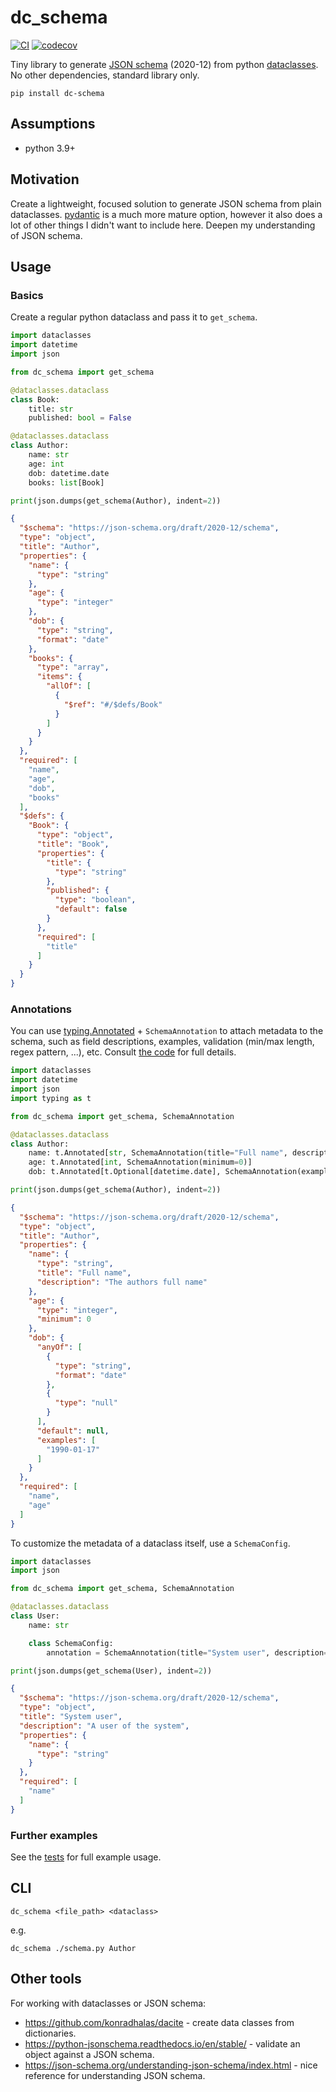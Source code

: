 # dc_schema

[![CI](https://github.com/Peter554/dc_schema/actions/workflows/ci.yaml/badge.svg)](https://github.com/Peter554/dc_schema/actions/workflows/ci.yaml)
[![codecov](https://codecov.io/gh/Peter554/dc_schema/branch/master/graph/badge.svg?token=YLT3N0HWO9)](https://codecov.io/gh/Peter554/dc_schema)

Tiny library to generate [JSON schema](https://json-schema.org/) (2020-12) from python 
[dataclasses](https://docs.python.org/3/library/dataclasses.html). No other dependencies, standard library only.

```
pip install dc-schema 
```

## Assumptions

* python 3.9+ 

## Motivation

Create a lightweight, focused solution to generate JSON schema from plain dataclasses. [pydantic](https://pydantic-docs.helpmanual.io/) is a much more mature option, however it also does a lot of other things I didn't want to include here. Deepen my understanding of JSON schema.

## Usage

### Basics

Create a regular python dataclass and pass it to `get_schema`.

```py
import dataclasses
import datetime
import json

from dc_schema import get_schema

@dataclasses.dataclass
class Book:
    title: str
    published: bool = False

@dataclasses.dataclass
class Author:
    name: str
    age: int
    dob: datetime.date
    books: list[Book]

print(json.dumps(get_schema(Author), indent=2))
```

```json
{
  "$schema": "https://json-schema.org/draft/2020-12/schema",
  "type": "object",
  "title": "Author",
  "properties": {
    "name": {
      "type": "string"
    },
    "age": {
      "type": "integer"
    },
    "dob": {
      "type": "string",
      "format": "date"
    },
    "books": {
      "type": "array",
      "items": {
        "allOf": [
          {
            "$ref": "#/$defs/Book"
          }
        ]
      }
    }
  },
  "required": [
    "name",
    "age",
    "dob",
    "books"
  ],
  "$defs": {
    "Book": {
      "type": "object",
      "title": "Book",
      "properties": {
        "title": {
          "type": "string"
        },
        "published": {
          "type": "boolean",
          "default": false
        }
      },
      "required": [
        "title"
      ]
    }
  }
}
```

### Annotations

You can use [typing.Annotated](https://docs.python.org/3/library/typing.html#typing.Annotated) + `SchemaAnnotation` to attach
metadata to the schema, such as field descriptions, examples, validation (min/max length, regex pattern, ...), etc. 
Consult [the code](https://github.com/Peter554/dc_schema/blob/master/dc_schema/__init__.py) for full details.

```py
import dataclasses
import datetime
import json
import typing as t

from dc_schema import get_schema, SchemaAnnotation

@dataclasses.dataclass
class Author:
    name: t.Annotated[str, SchemaAnnotation(title="Full name", description="The authors full name")]
    age: t.Annotated[int, SchemaAnnotation(minimum=0)]
    dob: t.Annotated[t.Optional[datetime.date], SchemaAnnotation(examples=["1990-01-17"])] = None

print(json.dumps(get_schema(Author), indent=2))
```

```json
{
  "$schema": "https://json-schema.org/draft/2020-12/schema",
  "type": "object",
  "title": "Author",
  "properties": {
    "name": {
      "type": "string",
      "title": "Full name",
      "description": "The authors full name"
    },
    "age": {
      "type": "integer",
      "minimum": 0
    },
    "dob": {
      "anyOf": [
        {
          "type": "string",
          "format": "date"
        },
        {
          "type": "null"
        }
      ],
      "default": null,
      "examples": [
        "1990-01-17"
      ]
    }
  },
  "required": [
    "name",
    "age"
  ]
}
```

To customize the metadata of a dataclass itself, use a `SchemaConfig`.

```py
import dataclasses
import json

from dc_schema import get_schema, SchemaAnnotation

@dataclasses.dataclass
class User:
    name: str

    class SchemaConfig:
        annotation = SchemaAnnotation(title="System user", description="A user of the system")

print(json.dumps(get_schema(User), indent=2))
```

```json
{
  "$schema": "https://json-schema.org/draft/2020-12/schema",
  "type": "object",
  "title": "System user",
  "description": "A user of the system",
  "properties": {
    "name": {
      "type": "string"
    }
  },
  "required": [
    "name"
  ]
}
```

### Further examples

See the [tests](https://github.com/Peter554/dc_schema/blob/master/tests/test_dc_schema.py) for full example usage.

## CLI

```
dc_schema <file_path> <dataclass>
```

e.g.

```
dc_schema ./schema.py Author
```

## Other tools

For working with dataclasses or JSON schema:

* https://github.com/konradhalas/dacite - create data classes from dictionaries.
* https://python-jsonschema.readthedocs.io/en/stable/ - validate an object against a JSON schema.
* https://json-schema.org/understanding-json-schema/index.html - nice reference for understanding JSON schema. 